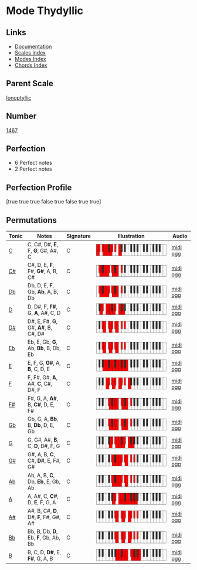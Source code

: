 # Mode Thydyllic

## Links

- [Documentation](index.md)
- [Scales Index](Scales.md)
- [Modes Index](Modes.md)
- [Chords Index](Chords.md)

## Parent Scale

[Ionoptyllic](ScaleIonoptyllic.md)

## Number

[1467](https://ianring.com/musictheory/scales/1467)

## Perfection

- 6 Perfect notes
- 2 Perfect notes

## Perfection Profile

[true true true false true false true true]

## Permutations

| Tonic | Notes | Signature | Illustration | Audio |
|-------|-------|-----------|--------------|-------|
| [C](ModeCNaturalThydyllic.md) | C, C#, D#, **E**, F, **G**, G#, A#, C | C | ![CNaturalThydyllic](ModeCNaturalThydyllic.png) | [midi](ModeCNaturalThydyllic.mid) [ogg](ModeCNaturalThydyllic.ogg) |
| [C#](ModeCSharpThydyllic.md) | C#, D, E, **F**, F#, **G#**, A, B, C# | C | ![CSharpThydyllic](ModeCSharpThydyllic.png) | [midi](ModeCSharpThydyllic.mid) [ogg](ModeCSharpThydyllic.ogg) |
| [Db](ModeDFlatThydyllic.md) | Db, D, E, **F**, Gb, **Ab**, A, B, Db | C | ![DFlatThydyllic](ModeDFlatThydyllic.png) | [midi](ModeDFlatThydyllic.mid) [ogg](ModeDFlatThydyllic.ogg) |
| [D](ModeDNaturalThydyllic.md) | D, D#, F, **F#**, G, **A**, A#, C, D | C | ![DNaturalThydyllic](ModeDNaturalThydyllic.png) | [midi](ModeDNaturalThydyllic.mid) [ogg](ModeDNaturalThydyllic.ogg) |
| [D#](ModeDSharpThydyllic.md) | D#, E, F#, **G**, G#, **A#**, B, C#, D# | C | ![DSharpThydyllic](ModeDSharpThydyllic.png) | [midi](ModeDSharpThydyllic.mid) [ogg](ModeDSharpThydyllic.ogg) |
| [Eb](ModeEFlatThydyllic.md) | Eb, E, Gb, **G**, Ab, **Bb**, B, Db, Eb | C | ![EFlatThydyllic](ModeEFlatThydyllic.png) | [midi](ModeEFlatThydyllic.mid) [ogg](ModeEFlatThydyllic.ogg) |
| [E](ModeENaturalThydyllic.md) | E, F, G, **G#**, A, **B**, C, D, E | C | ![ENaturalThydyllic](ModeENaturalThydyllic.png) | [midi](ModeENaturalThydyllic.mid) [ogg](ModeENaturalThydyllic.ogg) |
| [F](ModeFNaturalThydyllic.md) | F, F#, G#, **A**, A#, **C**, C#, D#, F | C | ![FNaturalThydyllic](ModeFNaturalThydyllic.png) | [midi](ModeFNaturalThydyllic.mid) [ogg](ModeFNaturalThydyllic.ogg) |
| [F#](ModeFSharpThydyllic.md) | F#, G, A, **A#**, B, **C#**, D, E, F# | C | ![FSharpThydyllic](ModeFSharpThydyllic.png) | [midi](ModeFSharpThydyllic.mid) [ogg](ModeFSharpThydyllic.ogg) |
| [Gb](ModeGFlatThydyllic.md) | Gb, G, A, **Bb**, B, **Db**, D, E, Gb | C | ![GFlatThydyllic](ModeGFlatThydyllic.png) | [midi](ModeGFlatThydyllic.mid) [ogg](ModeGFlatThydyllic.ogg) |
| [G](ModeGNaturalThydyllic.md) | G, G#, A#, **B**, C, **D**, D#, F, G | C | ![GNaturalThydyllic](ModeGNaturalThydyllic.png) | [midi](ModeGNaturalThydyllic.mid) [ogg](ModeGNaturalThydyllic.ogg) |
| [G#](ModeGSharpThydyllic.md) | G#, A, B, **C**, C#, **D#**, E, F#, G# | C | ![GSharpThydyllic](ModeGSharpThydyllic.png) | [midi](ModeGSharpThydyllic.mid) [ogg](ModeGSharpThydyllic.ogg) |
| [Ab](ModeAFlatThydyllic.md) | Ab, A, B, **C**, Db, **Eb**, E, Gb, Ab | C | ![AFlatThydyllic](ModeAFlatThydyllic.png) | [midi](ModeAFlatThydyllic.mid) [ogg](ModeAFlatThydyllic.ogg) |
| [A](ModeANaturalThydyllic.md) | A, A#, C, **C#**, D, **E**, F, G, A | C | ![ANaturalThydyllic](ModeANaturalThydyllic.png) | [midi](ModeANaturalThydyllic.mid) [ogg](ModeANaturalThydyllic.ogg) |
| [A#](ModeASharpThydyllic.md) | A#, B, C#, **D**, D#, **F**, F#, G#, A# | C | ![ASharpThydyllic](ModeASharpThydyllic.png) | [midi](ModeASharpThydyllic.mid) [ogg](ModeASharpThydyllic.ogg) |
| [Bb](ModeBFlatThydyllic.md) | Bb, B, Db, **D**, Eb, **F**, Gb, Ab, Bb | C | ![BFlatThydyllic](ModeBFlatThydyllic.png) | [midi](ModeBFlatThydyllic.mid) [ogg](ModeBFlatThydyllic.ogg) |
| [B](ModeBNaturalThydyllic.md) | B, C, D, **D#**, E, **F#**, G, A, B | C | ![BNaturalThydyllic](ModeBNaturalThydyllic.png) | [midi](ModeBNaturalThydyllic.mid) [ogg](ModeBNaturalThydyllic.ogg) |
